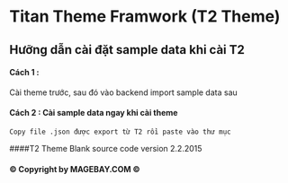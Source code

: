 # Titan Theme Framwork (T2 Theme)

## Hưỡng dẫn cài đặt sample data khi cài T2

#### Cách 1 :

 Cài theme trước, sau đó vào backend import sample data sau
 
#### Cách 2 : Cài sample data ngay khi cài theme 
	Copy file .json được export từ T2 rồi paste vào thư mục
####T2 Theme Blank source code version 2.2.2015 

#### :copyright: Copyright by MAGEBAY.COM :copyright:
